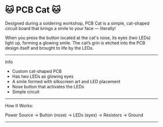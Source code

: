 # 🐱 PCB Cat 🐱

Designed during a soldering workshop, PCB Cat is a simple, cat-shaped circuit board that brings a smile to your face — literally!

When you press the button located at the cat's nose, its eyes (two LEDs) light up, forming a glowing smile. The cat’s grin is etched into the PCB design itself and brought to life by the LEDs.

---

Info

- Custom cat-shaped PCB
- Has two LEDs as glowing eyes
- A smile formed with silkscreen art and LED placement
- Nose button that activates the LEDs
- Simple circuit

---

How It Works:

Power Source → Button (nose) → LEDs (eyes) → Resistors → Ground

---
